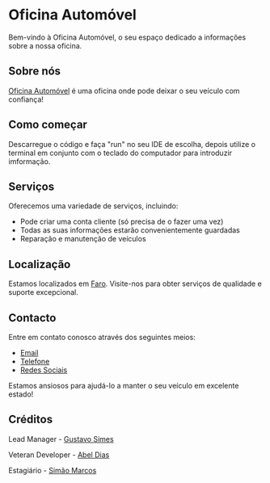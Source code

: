 # Oficina Automóvel

Bem-vindo à Oficina Automóvel, o seu espaço dedicado a informações sobre a nossa oficina.

## Sobre nós

[Oficina Automóvel](https://github.com/GustavoSimes/oficina_automovel) é uma oficina onde pode deixar o seu veículo com confiança!

## Como começar

Descarregue o código e faça "run" no seu IDE de escolha, depois utilize o terminal em conjunto com o teclado do computador para introduzir imformação.

## Serviços

Oferecemos uma variedade de serviços, incluindo:

- Pode criar uma conta cliente (só precisa de o fazer uma vez)
- Todas as suas informações estarão convenientemente guardadas
- Reparação e manutenção de veículos

## Localização

Estamos localizados em [Faro](https://www.google.com/maps/place/Faro/@37.0291799,-7.9237129,12.76z/data=!4m15!1m8!3m7!1s0xd0552e72290faa7:0x8d73c2d4494aff5a!2sFaro!3b1!8m2!3d37.0193548!4d-7.9304397!16zL20vMDI5djRq!3m5!1s0xd0552e72290faa7:0x8d73c2d4494aff5a!8m2!3d37.0193548!4d-7.9304397!16zL20vMDI5djRq?authuser=0&entry=ttu). Visite-nos para obter serviços de qualidade e suporte excepcional.

## Contacto

Entre em contato conosco através dos seguintes meios:

- [Email](a85489@ualg.pt)
- [Telefone](966917497)
- [Redes Sociais](https://www.facebook.com/marketplace/category/vehicles/?locale=pt_PT)

Estamos ansiosos para ajudá-lo a manter o seu veículo em excelente estado!

## Créditos

Lead Manager - [Gustavo Simes](https://github.com/GustavoSimes)

Veteran Developer - [Abel Dias](https://github.com/AbelFDias)

Estagiário - [Simão Marcos](https://github.com/simarc0s)
